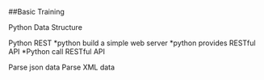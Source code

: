 ##Basic Training 

Python Data Structure

Python REST
        *python build a simple web server
        *python provides RESTful API
        *Python call RESTful API
    
Parse json data
Parse XML data
